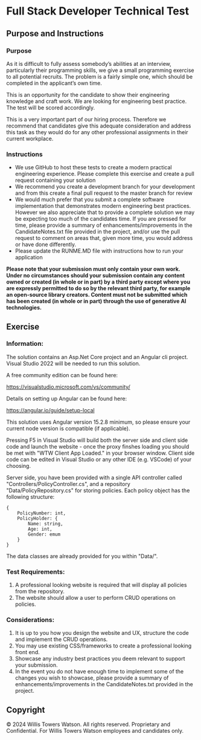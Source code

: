 # Full Stack Developer Technical Test

## Purpose and Instructions

### Purpose

As it is difficult to fully assess somebody’s abilities at an interview, particularly their programming skills, we give a small programming exercise to all potential recruits. The problem is a fairly simple one, which should be completed in the applicant’s own time.

This is an opportunity for the candidate to show their engineering knowledge and craft work.  We are looking for engineering best practice. The test will be scored accordingly. 

This is a very important part of our hiring process. Therefore we recommend that candidates give this adequate consideration and address this task as they would do for any other professional assignments in their current workplace.

### Instructions 

-   We use GitHub to host these tests to create a modern practical engineering experience. Please complete this exercise and create a pull request containing your solution 
-   We recommend you create a development branch for your development and from this create a final pull request to the master branch for review
-   We would much prefer that you submit a complete software implementation that demonstrates modern engineering best practices.  However we also appreciate that to provide a complete solution we may be expecting too much of the candidates time. If you are pressed for time, please provide a summary of enhancements/improvements in the CandidateNotes.txt file provided in the project, and/or use the pull request to comment on areas that, given more time, you would address or have done differently. 
-   Please update the RUNME.MD file with instructions how to run your application 

**Please note that your submission must only contain your own work. Under no circumstances should your submission contain any content owned or created (in whole or in part) by a third party except where you are expressly permitted to do so by the relevant third party, for example an open-source library creators. Content must not be submitted which has been created (in whole or in part) through the use of generative AI technologies.**

## Exercise

### Information:
The solution contains an Asp.Net Core project and an Angular cli project. Visual Studio 2022 will be needed to run this solution. 

A free community edition can be found here:

https://visualstudio.microsoft.com/vs/community/

Details on setting up Angular can be found here:

https://angular.io/guide/setup-local

This solution uses Angular version 15.2.8 minimum, so please ensure your current node version is compatible (if applicable).

Pressing F5 in Visual Studio will build both the server side and client side code and launch the website - once the proxy finshes loading you should be met with "WTW Client App Loaded." in your browser window.
Client side code can be edited in Visual Studio or any other IDE (e.g. VSCode) of your choosing.

Server side, you have been provided with a single API controller called "Controllers/PolicyController.cs", and a repository "Data/PolicyRepository.cs" for storing policies.
Each policy object has the following structure:

```
{
	PolicyNumber: int,
	PolicyHolder: {
		Name: string,
		Age: int,
		Gender: emum
	}
}
```

The data classes are already provided for you within "Data/".

### Test Requirements:
1. A professional looking website is required that will display all policies from the repository.
2. The website should allow a user to perform CRUD operations on policies.

### Considerations:
1. It is up to you how you design the website and UX, structure the code and implement the CRUD operations.
2. You may use existing CSS/frameworks to create a professional looking front end.
3. Showcase any industry best practices you deem relevant to support your submission.
4. In the event you do not have enough time to implement some of the changes you wish to showcase, please provide a summary of enhancements/improvements in the CandidateNotes.txt provided in the project.

## Copyright
© 2024 Willis Towers Watson. All rights reserved. Proprietary and Confidential. For Willis Towers Watson employees and candidates only.

